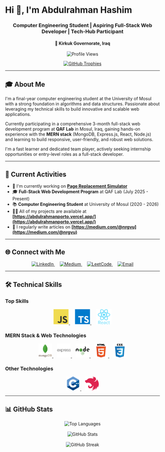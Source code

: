 # Hi 👋, I'm Abdulrahman Hashim

<div align="center">
  <h3>Computer Engineering Student | Aspiring Full-Stack Web Developer | Tech-Hub Participant</h3>
  <h4>📍 Kirkuk Governorate, Iraq</h4>
  
  ![Profile Views](https://komarev.com/ghpvc/?username=nrgvu&label=Profile%20views&color=0e75b6&style=flat)
  
  [![GitHub Trophies](https://github-profile-trophy.vercel.app/?username=nrgvu&theme=flat&column=7&margin-w=10)](https://github.com/ryo-ma/github-profile-trophy)
</div>

---

## 🎓 About Me

I'm a final-year computer engineering student at the University of Mosul with a strong foundation in algorithms and data structures. Passionate about leveraging my technical skills to build innovative and scalable web applications.

Currently participating in a comprehensive 3-month full-stack web development program at **QAF Lab** in Mosul, Iraq, gaining hands-on experience with the **MERN stack** (MongoDB, Express.js, React, Node.js) and learning to build responsive, user-friendly, and robust web solutions.

I'm a fast learner and dedicated team player, actively seeking internship opportunities or entry-level roles as a full-stack developer.

---

## 🚀 Current Activities

- 🔭 I'm currently working on **[Page Replacement Simulator](https://page-replacement-simulator.vercel.app/)**
- 🎓 **Full-Stack Web Development Program** at QAF Lab (July 2025 - Present)
- 📚 **Computer Engineering Student** at University of Mosul (2020 - 2026)
- 👨‍💻 All of my projects are available at **[https://abdulrahmanporto.vercel.app/](https://abdulrahmanporto.vercel.app/)**
- 📝 I regularly write articles on **[https://medium.com/@nrgvu](https://medium.com/@nrgvu)**

---

## 🌐 Connect with Me

<div align="center">
  <a href="https://www.linkedin.com/in/abdulrahmanhashim" target="_blank">
    <img src="https://raw.githubusercontent.com/rahuldkjain/github-profile-readme-generator/master/src/images/icons/Social/linked-in-alt.svg" alt="LinkedIn" height="35" width="45" />
  </a>
  &nbsp;&nbsp;&nbsp;
  <a href="https://medium.com/@nrgvu" target="_blank">
    <img src="https://raw.githubusercontent.com/rahuldkjain/github-profile-readme-generator/master/src/images/icons/Social/medium.svg" alt="Medium" height="35" width="45" />
  </a>
  &nbsp;&nbsp;&nbsp;
  <a href="https://www.leetcode.com/nrgvu" target="_blank">
    <img src="https://raw.githubusercontent.com/rahuldkjain/github-profile-readme-generator/master/src/images/icons/Social/leet-code.svg" alt="LeetCode" height="35" width="45" />
  </a>
  &nbsp;&nbsp;&nbsp;
  <a href="mailto:abdulrahman.hashim2001@gmail.com" target="_blank">
    <img src="https://img.shields.io/badge/Gmail-EA4335?style=flat&logo=gmail&logoColor=white" alt="Email" height="35" />
  </a>
</div>

---

## 🛠️ Technical Skills

### **Top Skills**
<div align="center">
  <a href="https://developer.mozilla.org/en-US/docs/Web/JavaScript" target="_blank" rel="noreferrer">
    <img src="https://raw.githubusercontent.com/devicons/devicon/master/icons/javascript/javascript-original.svg" alt="JavaScript" width="50" height="50"/>
  </a>
  &nbsp;&nbsp;&nbsp;
  <a href="https://www.typescriptlang.org/" target="_blank" rel="noreferrer">
    <img src="https://raw.githubusercontent.com/devicons/devicon/master/icons/typescript/typescript-original.svg" alt="TypeScript" width="50" height="50"/>
  </a>
  &nbsp;&nbsp;&nbsp;
  <a href="https://reactjs.org/" target="_blank" rel="noreferrer">
    <img src="https://raw.githubusercontent.com/devicons/devicon/master/icons/react/react-original-wordmark.svg" alt="React.js" width="50" height="50"/>
  </a>
</div>

### **MERN Stack & Web Technologies**
<div align="center">
  <a href="https://www.mongodb.com/" target="_blank" rel="noreferrer">
    <img src="https://raw.githubusercontent.com/devicons/devicon/master/icons/mongodb/mongodb-original-wordmark.svg" alt="MongoDB" width="45" height="45"/>
  </a>
  &nbsp;&nbsp;
  <a href="https://expressjs.com" target="_blank" rel="noreferrer">
    <img src="https://raw.githubusercontent.com/devicons/devicon/master/icons/express/express-original-wordmark.svg" alt="Express" width="45" height="45"/>
  </a>
  &nbsp;&nbsp;
  <a href="https://nodejs.org" target="_blank" rel="noreferrer">
    <img src="https://raw.githubusercontent.com/devicons/devicon/master/icons/nodejs/nodejs-original-wordmark.svg" alt="Node.js" width="45" height="45"/>
  </a>
  &nbsp;&nbsp;
  <a href="https://www.w3.org/html/" target="_blank" rel="noreferrer">
    <img src="https://raw.githubusercontent.com/devicons/devicon/master/icons/html5/html5-original-wordmark.svg" alt="HTML5" width="45" height="45"/>
  </a>
  &nbsp;&nbsp;
  <a href="https://www.w3schools.com/css/" target="_blank" rel="noreferrer">
    <img src="https://raw.githubusercontent.com/devicons/devicon/master/icons/css3/css3-original-wordmark.svg" alt="CSS3" width="45" height="45"/>
  </a>
</div>

### **Other Technologies**
<div align="center">
  <a href="https://www.w3schools.com/cpp/" target="_blank" rel="noreferrer">
    <img src="https://raw.githubusercontent.com/devicons/devicon/master/icons/cplusplus/cplusplus-original.svg" alt="C++" width="45" height="45"/>
  </a>
  &nbsp;&nbsp;
  <a href="https://nestjs.com/" target="_blank" rel="noreferrer">
    <img src="https://raw.githubusercontent.com/devicons/devicon/master/icons/nestjs/nestjs-plain.svg" alt="NestJS" width="45" height="45"/>
  </a>
</div>

---

## 📊 GitHub Stats

<div align="center">
  <img src="https://github-readme-stats.vercel.app/api/top-langs?username=nrgvu&show_icons=true&locale=en&layout=compact" alt="Top Languages" />
</div>

<br/>

<div align="center">
  <img src="https://github-readme-stats.vercel.app/api?username=nrgvu&show_icons=true&locale=en" alt="GitHub Stats" />
</div>

<br/>

<div align="center">
  <img src="https://github-readme-streak-stats.herokuapp.com/?user=nrgvu" alt="GitHub Streak" />
</div>
